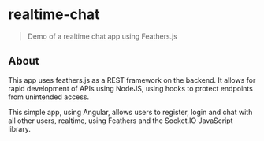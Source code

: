 # realtime-chat

> Demo of a realtime chat app using Feathers.js

## About
This app uses feathers.js as a REST framework on the backend. It allows for rapid development of APIs using NodeJS, using hooks to protect endpoints from unintended access.

This simple app, using Angular, allows users to register, login and chat with all other users, realtime, using Feathers and the Socket.IO JavaScript library.
